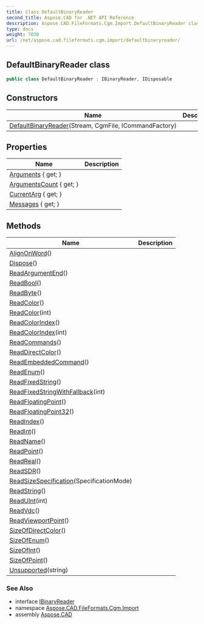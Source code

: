 ```yaml
---
title: Class DefaultBinaryReader
second_title: Aspose.CAD for .NET API Reference
description: Aspose.CAD.FileFormats.Cgm.Import.DefaultBinaryReader class. 
type: docs
weight: 7030
url: /net/aspose.cad.fileformats.cgm.import/defaultbinaryreader/
---
```

## DefaultBinaryReader class

```csharp
public class DefaultBinaryReader : IBinaryReader, IDisposable
```

## Constructors

| Name | Description |
| --- | --- |
| [DefaultBinaryReader](defaultbinaryreader/)(Stream, CgmFile, ICommandFactory) |  |

## Properties

| Name | Description |
| --- | --- |
| [Arguments](../../aspose.cad.fileformats.cgm.import/defaultbinaryreader/arguments/) { get; } |  |
| [ArgumentsCount](../../aspose.cad.fileformats.cgm.import/defaultbinaryreader/argumentscount/) { get; } |  |
| [CurrentArg](../../aspose.cad.fileformats.cgm.import/defaultbinaryreader/currentarg/) { get; } |  |
| [Messages](../../aspose.cad.fileformats.cgm.import/defaultbinaryreader/messages/) { get; } |  |

## Methods

| Name | Description |
| --- | --- |
| [AlignOnWord](../../aspose.cad.fileformats.cgm.import/defaultbinaryreader/alignonword/)() |  |
| [Dispose](../../aspose.cad.fileformats.cgm.import/defaultbinaryreader/dispose/)() |  |
| [ReadArgumentEnd](../../aspose.cad.fileformats.cgm.import/defaultbinaryreader/readargumentend/)() |  |
| [ReadBool](../../aspose.cad.fileformats.cgm.import/defaultbinaryreader/readbool/)() |  |
| [ReadByte](../../aspose.cad.fileformats.cgm.import/defaultbinaryreader/readbyte/)() |  |
| [ReadColor](../../aspose.cad.fileformats.cgm.import/defaultbinaryreader/readcolor/#readcolor)() |  |
| [ReadColor](../../aspose.cad.fileformats.cgm.import/defaultbinaryreader/readcolor/#readcolor_1)(int) |  |
| [ReadColorIndex](../../aspose.cad.fileformats.cgm.import/defaultbinaryreader/readcolorindex/#readcolorindex)() |  |
| [ReadColorIndex](../../aspose.cad.fileformats.cgm.import/defaultbinaryreader/readcolorindex/#readcolorindex_1)(int) |  |
| [ReadCommands](../../aspose.cad.fileformats.cgm.import/defaultbinaryreader/readcommands/)() |  |
| [ReadDirectColor](../../aspose.cad.fileformats.cgm.import/defaultbinaryreader/readdirectcolor/)() |  |
| [ReadEmbeddedCommand](../../aspose.cad.fileformats.cgm.import/defaultbinaryreader/readembeddedcommand/)() |  |
| [ReadEnum](../../aspose.cad.fileformats.cgm.import/defaultbinaryreader/readenum/)() |  |
| [ReadFixedString](../../aspose.cad.fileformats.cgm.import/defaultbinaryreader/readfixedstring/)() |  |
| [ReadFixedStringWithFallback](../../aspose.cad.fileformats.cgm.import/defaultbinaryreader/readfixedstringwithfallback/)(int) |  |
| [ReadFloatingPoint](../../aspose.cad.fileformats.cgm.import/defaultbinaryreader/readfloatingpoint/)() |  |
| [ReadFloatingPoint32](../../aspose.cad.fileformats.cgm.import/defaultbinaryreader/readfloatingpoint32/)() |  |
| [ReadIndex](../../aspose.cad.fileformats.cgm.import/defaultbinaryreader/readindex/)() |  |
| [ReadInt](../../aspose.cad.fileformats.cgm.import/defaultbinaryreader/readint/)() |  |
| [ReadName](../../aspose.cad.fileformats.cgm.import/defaultbinaryreader/readname/)() |  |
| [ReadPoint](../../aspose.cad.fileformats.cgm.import/defaultbinaryreader/readpoint/)() |  |
| [ReadReal](../../aspose.cad.fileformats.cgm.import/defaultbinaryreader/readreal/)() |  |
| [ReadSDR](../../aspose.cad.fileformats.cgm.import/defaultbinaryreader/readsdr/)() |  |
| [ReadSizeSpecification](../../aspose.cad.fileformats.cgm.import/defaultbinaryreader/readsizespecification/)(SpecificationMode) |  |
| [ReadString](../../aspose.cad.fileformats.cgm.import/defaultbinaryreader/readstring/)() |  |
| [ReadUInt](../../aspose.cad.fileformats.cgm.import/defaultbinaryreader/readuint/)(int) |  |
| [ReadVdc](../../aspose.cad.fileformats.cgm.import/defaultbinaryreader/readvdc/)() |  |
| [ReadViewportPoint](../../aspose.cad.fileformats.cgm.import/defaultbinaryreader/readviewportpoint/)() |  |
| [SizeOfDirectColor](../../aspose.cad.fileformats.cgm.import/defaultbinaryreader/sizeofdirectcolor/)() |  |
| [SizeOfEnum](../../aspose.cad.fileformats.cgm.import/defaultbinaryreader/sizeofenum/)() |  |
| [SizeOfInt](../../aspose.cad.fileformats.cgm.import/defaultbinaryreader/sizeofint/)() |  |
| [SizeOfPoint](../../aspose.cad.fileformats.cgm.import/defaultbinaryreader/sizeofpoint/)() |  |
| [Unsupported](../../aspose.cad.fileformats.cgm.import/defaultbinaryreader/unsupported/)(string) |  |

### See Also

* interface [IBinaryReader](../../aspose.cad.fileformats.cgm/ibinaryreader/)
* namespace [Aspose.CAD.FileFormats.Cgm.Import](../../aspose.cad.fileformats.cgm.import/)
* assembly [Aspose.CAD](../../)


